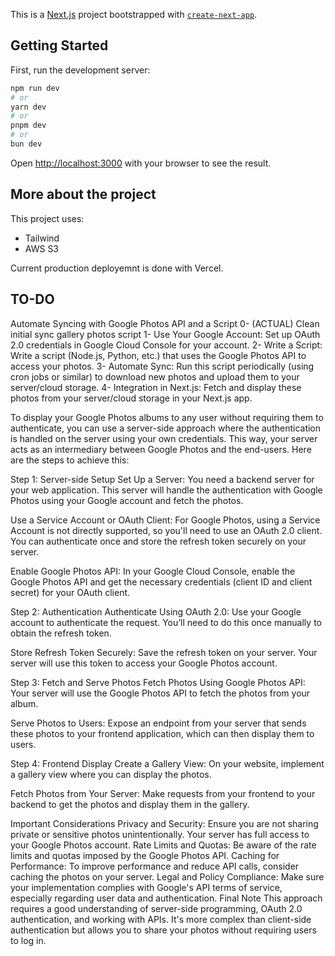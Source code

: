 This is a [Next.js](https://nextjs.org/) project bootstrapped with [`create-next-app`](https://github.com/vercel/next.js/tree/canary/packages/create-next-app).

## Getting Started

First, run the development server:

```bash
npm run dev
# or
yarn dev
# or
pnpm dev
# or
bun dev
```

Open [http://localhost:3000](http://localhost:3000) with your browser to see the result.

## More about the project

This project uses:
  - Tailwind
  - AWS S3

Current production deployemnt is done with Vercel.


## TO-DO
Automate Syncing with Google Photos API and a Script
0- (ACTUAL) Clean initial sync gallery photos script
1- Use Your Google Account: Set up OAuth 2.0 credentials in Google Cloud Console for your account.
2- Write a Script: Write a script (Node.js, Python, etc.) that uses the Google Photos API to access your photos.
3- Automate Sync: Run this script periodically (using cron jobs or similar) to download new photos and upload them to your server/cloud storage.
4- Integration in Next.js: Fetch and display these photos from your server/cloud storage in your Next.js app.


To display your Google Photos albums to any user without requiring them to authenticate, you can use a server-side approach where the authentication is handled on the server using your own credentials. This way, your server acts as an intermediary between Google Photos and the end-users. Here are the steps to achieve this:

Step 1: Server-side Setup
Set Up a Server: You need a backend server for your web application. This server will handle the authentication with Google Photos using your Google account and fetch the photos.

Use a Service Account or OAuth Client: For Google Photos, using a Service Account is not directly supported, so you'll need to use an OAuth 2.0 client. You can authenticate once and store the refresh token securely on your server.

Enable Google Photos API: In your Google Cloud Console, enable the Google Photos API and get the necessary credentials (client ID and client secret) for your OAuth client.

Step 2: Authentication
Authenticate Using OAuth 2.0: Use your Google account to authenticate the request. You’ll need to do this once manually to obtain the refresh token.

Store Refresh Token Securely: Save the refresh token on your server. Your server will use this token to access your Google Photos account.

Step 3: Fetch and Serve Photos
Fetch Photos Using Google Photos API: Your server will use the Google Photos API to fetch the photos from your album.

Serve Photos to Users: Expose an endpoint from your server that sends these photos to your frontend application, which can then display them to users.

Step 4: Frontend Display
Create a Gallery View: On your website, implement a gallery view where you can display the photos.

Fetch Photos from Your Server: Make requests from your frontend to your backend to get the photos and display them in the gallery.

Important Considerations
Privacy and Security: Ensure you are not sharing private or sensitive photos unintentionally. Your server has full access to your Google Photos account.
Rate Limits and Quotas: Be aware of the rate limits and quotas imposed by the Google Photos API.
Caching for Performance: To improve performance and reduce API calls, consider caching the photos on your server.
Legal and Policy Compliance: Make sure your implementation complies with Google's API terms of service, especially regarding user data and authentication.
Final Note
This approach requires a good understanding of server-side programming, OAuth 2.0 authentication, and working with APIs. It's more complex than client-side authentication but allows you to share your photos without requiring users to log in.